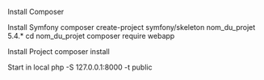 Install Composer

Install Symfony composer create-project symfony/skeleton nom_du_projet 5.4.* cd nom_du_projet composer require webapp

Install Project composer install

Start in local php -S 127.0.0.1:8000 -t public
